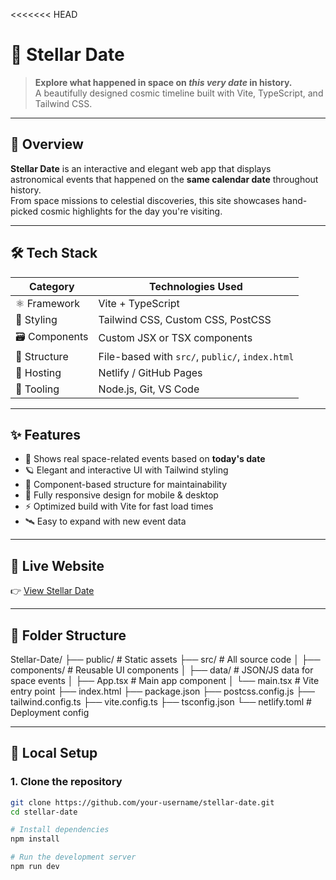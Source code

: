 <<<<<<< HEAD
# 🌠 Stellar Date

> **Explore what happened in space on *this very date* in history.**  
> A beautifully designed cosmic timeline built with Vite, TypeScript, and Tailwind CSS.

---

## 📌 Overview

**Stellar Date** is an interactive and elegant web app that displays astronomical events that happened on the **same calendar date** throughout history.  
From space missions to celestial discoveries, this site showcases hand-picked cosmic highlights for the day you're visiting.

---

## 🛠️ Tech Stack

| Category     | Technologies Used                           |
|--------------|---------------------------------------------|
| ⚛️ Framework | Vite + TypeScript                           |
| 🎨 Styling   | Tailwind CSS, Custom CSS, PostCSS           |
| 🗃️ Components | Custom JSX or TSX components   |
| 🧱 Structure  | File-based with `src/`, `public/`, `index.html` |
| 🚀 Hosting   | Netlify / GitHub Pages                      |
| 🧰 Tooling   | Node.js, Git, VS Code                       |

---

## ✨ Features

- 📅 Shows real space-related events based on **today's date**
- 🪐 Elegant and interactive UI with Tailwind styling
- 🧠 Component-based structure for maintainability
- 📱 Fully responsive design for mobile & desktop
- ⚡ Optimized build with Vite for fast load times
- 🛰️ Easy to expand with new event data

---

## 🔗 Live Website

👉 [View Stellar Date](https://your-username.netlify.app) 

---

## 📂 Folder Structure

Stellar-Date/
├── public/ # Static assets
├── src/ # All source code
│ ├── components/ # Reusable UI components
│ ├── data/ # JSON/JS data for space events
│ ├── App.tsx # Main app component
│ └── main.tsx # Vite entry point
├── index.html
├── package.json
├── postcss.config.js
├── tailwind.config.ts
├── vite.config.ts
├── tsconfig.json
└── netlify.toml # Deployment config

---

## 🧪 Local Setup

### 1. Clone the repository

```bash
git clone https://github.com/your-username/stellar-date.git
cd stellar-date

# Install dependencies
npm install

# Run the development server
npm run dev
